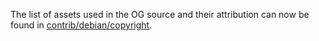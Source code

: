 The list of assets used in the OG source and their attribution can now be found in [contrib/debian/copyright](../contrib/debian/copyright).
